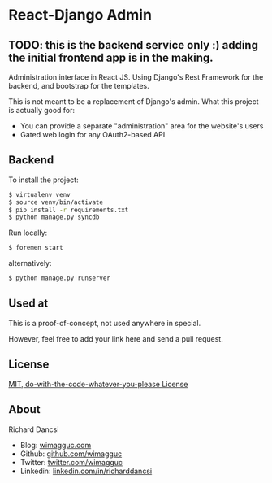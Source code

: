 # React-Django Admin

## TODO: this is the backend service only :) adding the initial frontend app is in the making.

Administration interface in React JS. Using Django's Rest Framework for the backend, and bootstrap for the templates.

This is not meant to be a replacement of Django's admin. What this project is actually good for:

* You can provide a separate "administration" area for the website's users
* Gated web login for any OAuth2-based API


## Backend

To install the project:

```sh
$ virtualenv venv
$ source venv/bin/activate
$ pip install -r requirements.txt 
$ python manage.py syncdb
```

Run locally:

```sh
$ foremen start
```

alternatively:

```sh
$ python manage.py runserver
```

## Used at

This is a proof-of-concept, not used anywhere in special.

However, feel free to add your link here and send a pull request.


## License

[MIT, do-with-the-code-whatever-you-please License](https://github.com/wimagguc/react-django-admin/blob/master/LICENSE)

## About

Richard Dancsi

- Blog: [wimagguc.com](http://www.wimagguc.com/)
- Github: [github.com/wimagguc](http://github.com/wimagguc/)
- Twitter: [twitter.com/wimagguc](http://twitter.com/wimagguc/)
- Linkedin: [linkedin.com/in/richarddancsi](http://linkedin.com/in/richarddancsi)

